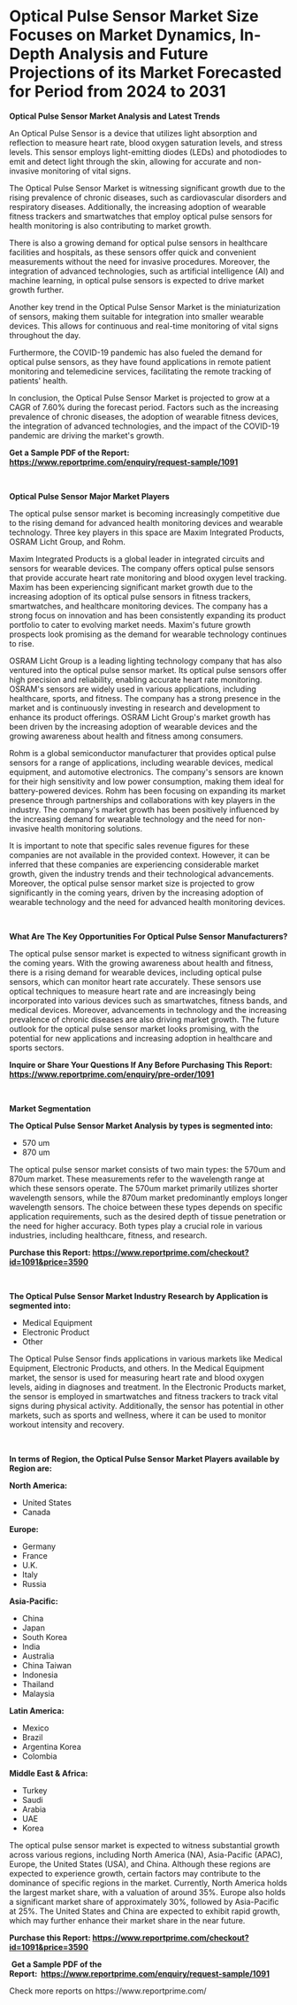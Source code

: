 <p><h1>Optical Pulse Sensor Market Size Focuses on Market Dynamics, In-Depth Analysis and Future Projections of its Market Forecasted for Period from 2024 to 2031</h1></p><p><strong>Optical Pulse Sensor Market Analysis and Latest Trends</strong></p>
<p><p>An Optical Pulse Sensor is a device that utilizes light absorption and reflection to measure heart rate, blood oxygen saturation levels, and stress levels. This sensor employs light-emitting diodes (LEDs) and photodiodes to emit and detect light through the skin, allowing for accurate and non-invasive monitoring of vital signs.</p><p>The Optical Pulse Sensor Market is witnessing significant growth due to the rising prevalence of chronic diseases, such as cardiovascular disorders and respiratory diseases. Additionally, the increasing adoption of wearable fitness trackers and smartwatches that employ optical pulse sensors for health monitoring is also contributing to market growth.</p><p>There is also a growing demand for optical pulse sensors in healthcare facilities and hospitals, as these sensors offer quick and convenient measurements without the need for invasive procedures. Moreover, the integration of advanced technologies, such as artificial intelligence (AI) and machine learning, in optical pulse sensors is expected to drive market growth further.</p><p>Another key trend in the Optical Pulse Sensor Market is the miniaturization of sensors, making them suitable for integration into smaller wearable devices. This allows for continuous and real-time monitoring of vital signs throughout the day.</p><p>Furthermore, the COVID-19 pandemic has also fueled the demand for optical pulse sensors, as they have found applications in remote patient monitoring and telemedicine services, facilitating the remote tracking of patients' health.</p><p>In conclusion, the Optical Pulse Sensor Market is projected to grow at a CAGR of 7.60% during the forecast period. Factors such as the increasing prevalence of chronic diseases, the adoption of wearable fitness devices, the integration of advanced technologies, and the impact of the COVID-19 pandemic are driving the market's growth.</p></p>
<p><strong>Get a Sample PDF of the Report:&nbsp; <a href="https://www.reportprime.com/enquiry/request-sample/1091">https://www.reportprime.com/enquiry/request-sample/1091</a></strong></p>
<p>&nbsp;</p>
<p><strong>Optical Pulse Sensor Major Market Players</strong></p>
<p><p>The optical pulse sensor market is becoming increasingly competitive due to the rising demand for advanced health monitoring devices and wearable technology. Three key players in this space are Maxim Integrated Products, OSRAM Licht Group, and Rohm.</p><p>Maxim Integrated Products is a global leader in integrated circuits and sensors for wearable devices. The company offers optical pulse sensors that provide accurate heart rate monitoring and blood oxygen level tracking. Maxim has been experiencing significant market growth due to the increasing adoption of its optical pulse sensors in fitness trackers, smartwatches, and healthcare monitoring devices. The company has a strong focus on innovation and has been consistently expanding its product portfolio to cater to evolving market needs. Maxim's future growth prospects look promising as the demand for wearable technology continues to rise.</p><p>OSRAM Licht Group is a leading lighting technology company that has also ventured into the optical pulse sensor market. Its optical pulse sensors offer high precision and reliability, enabling accurate heart rate monitoring. OSRAM's sensors are widely used in various applications, including healthcare, sports, and fitness. The company has a strong presence in the market and is continuously investing in research and development to enhance its product offerings. OSRAM Licht Group's market growth has been driven by the increasing adoption of wearable devices and the growing awareness about health and fitness among consumers.</p><p>Rohm is a global semiconductor manufacturer that provides optical pulse sensors for a range of applications, including wearable devices, medical equipment, and automotive electronics. The company's sensors are known for their high sensitivity and low power consumption, making them ideal for battery-powered devices. Rohm has been focusing on expanding its market presence through partnerships and collaborations with key players in the industry. The company's market growth has been positively influenced by the increasing demand for wearable technology and the need for non-invasive health monitoring solutions.</p><p>It is important to note that specific sales revenue figures for these companies are not available in the provided context. However, it can be inferred that these companies are experiencing considerable market growth, given the industry trends and their technological advancements. Moreover, the optical pulse sensor market size is projected to grow significantly in the coming years, driven by the increasing adoption of wearable technology and the need for advanced health monitoring devices.</p></p>
<p>&nbsp;</p>
<p><strong>What Are The Key Opportunities For Optical Pulse Sensor Manufacturers?</strong></p>
<p><p>The optical pulse sensor market is expected to witness significant growth in the coming years. With the growing awareness about health and fitness, there is a rising demand for wearable devices, including optical pulse sensors, which can monitor heart rate accurately. These sensors use optical techniques to measure heart rate and are increasingly being incorporated into various devices such as smartwatches, fitness bands, and medical devices. Moreover, advancements in technology and the increasing prevalence of chronic diseases are also driving market growth. The future outlook for the optical pulse sensor market looks promising, with the potential for new applications and increasing adoption in healthcare and sports sectors.</p></p>
<p><strong>Inquire or Share Your Questions If Any Before Purchasing This Report: <a href="https://www.reportprime.com/enquiry/pre-order/1091">https://www.reportprime.com/enquiry/pre-order/1091</a></strong></p>
<p>&nbsp;</p>
<p><strong>Market Segmentation</strong></p>
<p><strong>The Optical Pulse Sensor Market Analysis by types is segmented into:</strong></p>
<p><ul><li>570 um</li><li>870 um</li></ul></p>
<p><p>The optical pulse sensor market consists of two main types: the 570um and 870um market. These measurements refer to the wavelength range at which these sensors operate. The 570um market primarily utilizes shorter wavelength sensors, while the 870um market predominantly employs longer wavelength sensors. The choice between these types depends on specific application requirements, such as the desired depth of tissue penetration or the need for higher accuracy. Both types play a crucial role in various industries, including healthcare, fitness, and research.</p></p>
<p><strong>Purchase this Report:&nbsp;<a href="https://www.reportprime.com/checkout?id=1091&price=3590">https://www.reportprime.com/checkout?id=1091&price=3590</a></strong></p>
<p>&nbsp;</p>
<p><strong>The Optical Pulse Sensor Market Industry Research by Application is segmented into:</strong></p>
<p><ul><li>Medical Equipment</li><li>Electronic Product</li><li>Other</li></ul></p>
<p><p>The Optical Pulse Sensor finds applications in various markets like Medical Equipment, Electronic Products, and others. In the Medical Equipment market, the sensor is used for measuring heart rate and blood oxygen levels, aiding in diagnoses and treatment. In the Electronic Products market, the sensor is employed in smartwatches and fitness trackers to track vital signs during physical activity. Additionally, the sensor has potential in other markets, such as sports and wellness, where it can be used to monitor workout intensity and recovery.</p></p>
<p>&nbsp;</p>
<p><strong>In terms of Region, the Optical Pulse Sensor Market Players available by Region are:</strong></p>
<p>
    <p> <strong> North America: </strong>
        <ul>
            <li>United States</li>
            <li>Canada</li>
        </ul>
        </p> 
    <p> <strong> Europe: </strong>
        <ul>
            <li>Germany</li>
            <li>France</li>
            <li>U.K.</li>
            <li>Italy</li>
            <li>Russia</li>
        </ul>
        </p> 
    <p> <strong> Asia-Pacific: </strong>
        <ul>
            <li>China</li>
            <li>Japan</li>
            <li>South Korea</li>
            <li>India</li>
            <li>Australia</li>
            <li>China Taiwan</li>
            <li>Indonesia</li>
            <li>Thailand</li>
            <li>Malaysia</li>
        </ul>
        </p> 
    <p> <strong> Latin America: </strong>
        <ul>
            <li>Mexico</li>
            <li>Brazil</li>
            <li>Argentina Korea</li>
            <li>Colombia</li>
        </ul>
        </p> 
    <p> <strong> Middle East & Africa: </strong>
        <ul>
            <li>Turkey</li>
            <li>Saudi</li>
            <li>Arabia</li>
            <li>UAE</li>
            <li>Korea</li>
        </ul>
    </p>
    </p>
<p><p>The optical pulse sensor market is expected to witness substantial growth across various regions, including North America (NA), Asia-Pacific (APAC), Europe, the United States (USA), and China. Although these regions are expected to experience growth, certain factors may contribute to the dominance of specific regions in the market. Currently, North America holds the largest market share, with a valuation of around 35%. Europe also holds a significant market share of approximately 30%, followed by Asia-Pacific at 25%. The United States and China are expected to exhibit rapid growth, which may further enhance their market share in the near future.</p></p>
<p><strong>Purchase this Report: <a href="https://www.reportprime.com/checkout?id=1091&price=3590">https://www.reportprime.com/checkout?id=1091&price=3590</a></strong></p>
<p>&nbsp;<strong>Get a Sample PDF of the Report:&nbsp;&nbsp;<a href="https://www.reportprime.com/enquiry/request-sample/1091">https://www.reportprime.com/enquiry/request-sample/1091</a></strong></p>
<p><strong></strong></p>
<p>Check more reports on https://www.reportprime.com/</p>